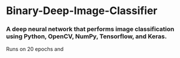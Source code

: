 # Binary-Deep-Image-Classifier
###  A deep neural network that performs image classification using Python, OpenCV, NumPy, Tensorflow, and Keras. 

Runs on 20 epochs and 

